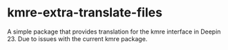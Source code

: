 # kmre-extra-translate-files

A simple package that provides translation for the kmre interface in Deepin 23. Due to issues with the current kmre package.
